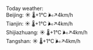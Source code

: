 Today weather:  
Beijing: ☀️   🌡️+1°C 🌬️↗4km/h  
Tianjin: ☀️   🌡️+1°C 🌬️↗4km/h  
Shijiazhuang: ☀️   🌡️+1°C 🌬️↗4km/h  
Tangshan: ☀️   🌡️+1°C 🌬️↗4km/h  

